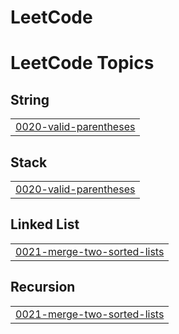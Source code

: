 # LeetCode
<!---LeetCode Topics Start-->
# LeetCode Topics
## String
|  |
| ------- |
| [0020-valid-parentheses](https://github.com/KyuliLee/LeetCode/tree/master/0020-valid-parentheses) |
## Stack
|  |
| ------- |
| [0020-valid-parentheses](https://github.com/KyuliLee/LeetCode/tree/master/0020-valid-parentheses) |
## Linked List
|  |
| ------- |
| [0021-merge-two-sorted-lists](https://github.com/KyuliLee/LeetCode/tree/master/0021-merge-two-sorted-lists) |
## Recursion
|  |
| ------- |
| [0021-merge-two-sorted-lists](https://github.com/KyuliLee/LeetCode/tree/master/0021-merge-two-sorted-lists) |
<!---LeetCode Topics End-->